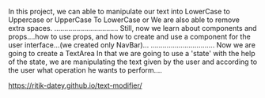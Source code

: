In this project, we can able to manipulate our text into LowerCase to Uppercase or UpperCase To LowerCase or We are also able to remove extra spaces.
................................
Still, now we learn about components and props....how to use props, and how to create and use a component for the user interface...(we created only NavBar)...
................................
Now we are going to create a TextArea In that we are going to use a 'state'
with the help of the state, we are manipulating the text given by the user and according to the user what operation he wants to perform....

https://ritik-datey.github.io/text-modifier/
